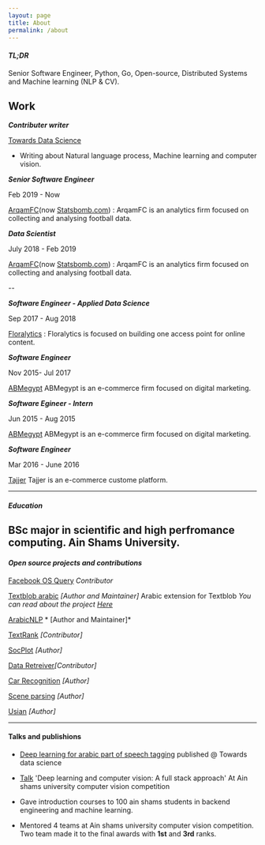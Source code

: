 ```yaml
---
layout: page
title: About
permalink: /about
---
```


#### *TL;DR*

Senior Software Engineer, Python, Go, Open-source, Distributed Systems and Machine learning (NLP & CV).

## Work 

***Contributer writer***

[Towards Data Science](https://towardsdatascience.com/@adhamehab)

- Writing about Natural language process, Machine learning and computer vision.


***Senior Software Engineer***

Feb 2019 - Now

[ArqamFC](https://arqamfc.com)(now [Statsbomb.com](http://statsbomb.com)) : ArqamFC is an analytics firm focused on collecting and analysing football data.

 ***Data Scientist***

July 2018 -  Feb 2019

[ArqamFC](https://arqamfc.com)(now [Statsbomb.com](http://statsbomb.com)) : ArqamFC is an analytics firm focused on collecting and analysing football data.

--

***Software Engineer - Applied Data Science***

Sep 2017 - Aug 2018 

[Floralytics](https://floralytics.com) : Floralytics is focused on building one access point for online content.

***Software Engineer***

Nov 2015- Jul 2017 

[ABMegypt](abmegypt.net) ABMegypt is an e-commerce firm focused on digital marketing.

***Software Egineer - Intern***

Jun 2015 - Aug 2015

[ABMegypt](abmegypt.net) ABMegypt is an e-commerce firm focused on digital marketing.

***Software Engineer***

Mar 2016 - June 2016

[Tajjer](https://tajjer.com) Tajjer is an e-commerce custome platform.

---

#### *Education*

BSc major in scientific and high perfromance computing. Ain Shams University.
-----

#### *Open source projects and contributions*

[Facebook OS Query](https://osquery.io) *Contributor*

[Textblob arabic](https://github.com/adhaamehab/textblob-ar)  *[Author and Maintainer]* Arabic extension for Textblob *You can read about the project* [*Here*](https://adhaamehab.github.io/Textblob-arabic-tutorial-I/)

[ArabicNLP](https://github.com/adhaamehab/arabicnlp) * [Author and Maintainer]*

[TextRank](https://github.com/summanlp/textrank) *[Contributor]*

[SocPlot](https://github.com/Arqamfc/socplot)	*[Author]* 

[Data Retreiver](https://github.com/weecology/retriever)*[Contributor]*

[Car Recognition](https://github.com/adhaamehab/car-model-prediction) *[Author]* 

[Scene parsing](https://github.com/adbaamehab/semantic-segmentation) *[Author]*

[Usian](https://github.com/adhaamehab/usian) *[Author]* 

----

#### Talks and publishions

- [Deep learning for arabic part of speech tagging](https://towardsdatascience.com/deep-learning-for-arabic-part-of-speech-tagging-810be7278353) published @ Towards data science

- [Talk](https://www.facebook.com/events/2548474865163425/permalink/2569916809685897/) 'Deep learning and computer vision: A full stack approach' At Ain shams university computer vision competition

- Gave introduction courses to 100 ain shams students in backend engineering and machine learning.

- Mentored 4 teams at  Ain shams university computer vision competition. Two team made it to the final awards with __1st__ and __3rd__ ranks.

